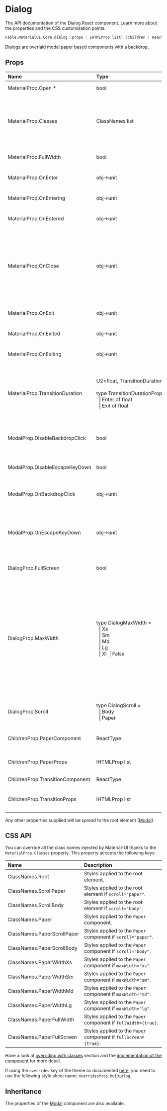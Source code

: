 # Dialog

<p class="description">The API documentation of the Dialog React component. Learn more about the properties and the CSS customization points.</p>

```fsharp
Fable.MaterialUI.Core.dialog (props : IHTMLProp list) (children : ReactElement list) : ReactElement
```

Dialogs are overlaid modal paper based components with a backdrop.

## Props

| Name | Type | Default | Description |
|:-----|:-----|:--------|:------------|
| <span class="prop-name required">MaterialProp.Open *</span> | <span class="prop-type">bool</span> |   | If `true`, the Dialog is open. |
| <span class="prop-name">MaterialProp.Classes</span> | <span class="prop-type">ClassNames list</span> |   | Override or extend the styles applied to the component.  See CSS API below for more details.  |
| <span class="prop-name">MaterialProp.FullWidth</span> | <span class="prop-type">bool</span> | <span class="prop-default">false</span> | If `true`, the dialog stretches to `maxWidth`. |
| <span class="prop-name">MaterialProp.OnEnter</span> | <span class="prop-type">obj->unit</span> |   | Callback fired before the dialog enters. |
| <span class="prop-name">MaterialProp.OnEntering</span> | <span class="prop-type">obj->unit</span> |   | Callback fired when the dialog is entering. |
| <span class="prop-name">MaterialProp.OnEntered</span> | <span class="prop-type">obj->unit</span> |   | Callback fired when the dialog has entered. |
| <span class="prop-name">MaterialProp.OnClose</span> | <span class="prop-type">obj->unit</span> |   | Callback fired when the component requests to be closed.<br><br>**Signature:**<br>`(event : obj) -> unit`<br>*event:* The event source of the callback |
| <span class="prop-name">MaterialProp.OnExit</span> | <span class="prop-type">obj->unit</span> |   | Callback fired before the dialog exits. |
| <span class="prop-name">MaterialProp.OnExited</span> | <span class="prop-type">obj->unit</span> |   | Callback fired when the dialog has exited. |
| <span class="prop-name">MaterialProp.OnExiting</span> | <span class="prop-type">obj->unit</span> |   | Callback fired when the dialog is exiting. |
| <span class="prop-name">MaterialProp.TransitionDuration</span> | <span class="prop-type">U2&lt;float,&nbsp;TransitionDurationProp&nbsp;list&gt;<br><br>type&nbsp;TransitionDurationProp&nbsp;=<br>&nbsp;&nbsp;&#124;&nbsp;Enter&nbsp;of&nbsp;float<br>&nbsp;&nbsp;&#124;&nbsp;Exit&nbsp;of&nbsp;float<br></span> | <span class="prop-default">{ enter: duration.enteringScreen, exit: duration.leavingScreen }</span> | The duration for the transition, in milliseconds. You may specify a single timeout for all transitions, or individually with an object. |
| <span class="prop-name">ModalProp.DisableBackdropClick</span> | <span class="prop-type">bool</span> | <span class="prop-default">false</span> | If `true`, clicking the backdrop will not fire the `onClose` callback. |
| <span class="prop-name">ModalProp.DisableEscapeKeyDown</span> | <span class="prop-type">bool</span> | <span class="prop-default">false</span> | If `true`, hitting escape will not fire the `onClose` callback. |
| <span class="prop-name">ModalProp.OnBackdropClick</span> | <span class="prop-type">obj->unit</span> |   | Callback fired when the backdrop is clicked. |
| <span class="prop-name">ModalProp.OnEscapeKeyDown</span> | <span class="prop-type">obj->unit</span> |   | Callback fired when the escape key is pressed, `disableKeyboard` is false and the modal is in focus. |
| <span class="prop-name">DialogProp.FullScreen</span> | <span class="prop-type">bool</span> | <span class="prop-default">false</span> | If `true`, the dialog will be full-screen |
| <span class="prop-name">DialogProp.MaxWidth</span> | <span class="prop-type">type&nbsp;DialogMaxWidth&nbsp;=<br>&nbsp;&nbsp;&#124;&nbsp;Xs<br>&nbsp;&nbsp;&#124;&nbsp;Sm<br>&nbsp;&nbsp;&#124;&nbsp;Md<br>&nbsp;&nbsp;&#124;&nbsp;Lg<br>&nbsp;&nbsp;&#124;&nbsp;Xl&nbsp;&nbsp;&#124;&nbsp;False<br></span> | <span class="prop-default">DialogMaxWidth.Sm</span> | Determine the max width of the dialog. The dialog width grows with the size of the screen, this property is useful on the desktop where you might need some coherent different width size across your application. Set to `false` to disable `maxWidth`. |
| <span class="prop-name">DialogProp.Scroll</span> | <span class="prop-type">type&nbsp;DialogScroll&nbsp;=<br>&nbsp;&nbsp;&#124;&nbsp;Body<br>&nbsp;&nbsp;&#124;&nbsp;Paper<br></span> | <span class="prop-default">DialogScroll.Paper</span> | Determine the container for scrolling the dialog. |
| <span class="prop-name">ChildrenProp.PaperComponent</span> | <span class="prop-type">ReactType</span> | <span class="prop-default">Paper</span> | The component used to render the body of the dialog. |
| <span class="prop-name">ChildrenProp.PaperProps</span> | <span class="prop-type">IHTMLProp list</span> |   | Properties applied to the [`Paper`](#/api/paper) element. |
| <span class="prop-name">ChildrenProp.TransitionComponent</span> | <span class="prop-type">ReactType</span> | <span class="prop-default">Fade</span> | Transition component. |
| <span class="prop-name">ChildrenProp.TransitionProps</span> | <span class="prop-type">IHTMLProp list</span> |   | Properties applied to the `Transition` element. |

Any other properties supplied will be spread to the root element ([Modal](#/api/modal)).

## CSS API

You can override all the class names injected by Material-UI thanks to the `MaterialProp.Classes` property.
This property accepts the following keys:


| Name | Description |
|:-----|:------------|
| <span class="prop-name">ClassNames.Root</span> | Styles applied to the root element.
| <span class="prop-name">ClassNames.ScrollPaper</span> | Styles applied to the root element if `scroll="paper"`.
| <span class="prop-name">ClassNames.ScrollBody</span> | Styles applied to the root element if `scroll="body"`.
| <span class="prop-name">ClassNames.Paper</span> | Styles applied to the `Paper` component.
| <span class="prop-name">ClassNames.PaperScrollPaper</span> | Styles applied to the `Paper` component if `scroll="paper"`.
| <span class="prop-name">ClassNames.PaperScrollBody</span> | Styles applied to the `Paper` component if `scroll="body"`.
| <span class="prop-name">ClassNames.PaperWidthXs</span> | Styles applied to the `Paper` component if `maxWidth="xs"`.
| <span class="prop-name">ClassNames.PaperWidthSm</span> | Styles applied to the `Paper` component if `maxWidth="sm"`.
| <span class="prop-name">ClassNames.PaperWidthMd</span> | Styles applied to the `Paper` component if `maxWidth="md"`.
| <span class="prop-name">ClassNames.PaperWidthLg</span> | Styles applied to the `Paper` component if `maxWidth="lg"`.
| <span class="prop-name">ClassNames.PaperFullWidth</span> | Styles applied to the `Paper` component if `fullWidth={true}`.
| <span class="prop-name">ClassNames.PaperFullScreen</span> | Styles applied to the `Paper` component if `fullScreen={true}`.

Have a look at [overriding with classes](#/customization/overrides) section
and the [implementation of the component](https://github.com/mui-org/material-ui/tree/master/packages/material-ui/src/Dialog/Dialog.js)
for more detail.

If using the `overrides` key of the theme as documented
[here](#/customization/themes),
you need to use the following style sheet name: `OverridesProp.MuiDialog`.

## Inheritance

The properties of the [Modal](#/api/modal) component are also available.
<!-- You can take advantage of this behavior to [target nested components](/guides/api/#spread). -->

<!--## Demos-->

<!--- [Dialogs](/demos/dialogs/)-->

